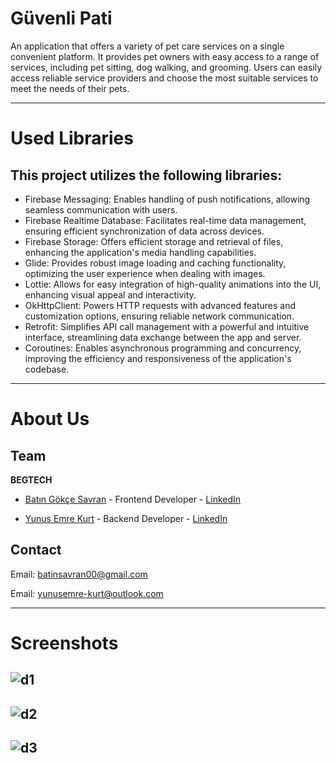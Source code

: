 # Güvenli Pati

An application that offers a variety of pet care services on a single convenient platform. 
It provides pet owners with easy access to a range of services, including pet sitting, dog walking, and grooming. 
Users can easily access reliable service providers and choose the most suitable services to meet the needs of their pets.

---

# Used Libraries

## This project utilizes the following libraries:

- Firebase Messaging: Enables handling of push notifications, allowing seamless communication with users.
- Firebase Realtime Database: Facilitates real-time data management, ensuring efficient synchronization of data across devices.
- Firebase Storage: Offers efficient storage and retrieval of files, enhancing the application's media handling capabilities.
- Glide: Provides robust image loading and caching functionality, optimizing the user experience when dealing with images.
- Lottie: Allows for easy integration of high-quality animations into the UI, enhancing visual appeal and interactivity.
- OkHttpClient: Powers HTTP requests with advanced features and customization options, ensuring reliable network communication.
- Retrofit: Simplifies API call management with a powerful and intuitive interface, streamlining data exchange between the app and server.
- Coroutines: Enables asynchronous programming and concurrency, improving the efficiency and responsiveness of the application's codebase.


---

# About Us

## Team

**BEGTECH**

- [Batın Gökçe Savran](https://github.com/batinsavran/) - Frontend Developer  - [LinkedIn](https://www.linkedin.com/in/bat%C4%B1n-g%C3%B6k%C3%A7e-savran-46152b25b/)
  
- [Yunus Emre Kurt](https://github.com/ynsemrkurt/) - Backend Developer - [LinkedIn](https://www.linkedin.com/in/yunus-emre-kurt-5423a929b/)


## Contact

Email: batinsavran00@gmail.com


Email: yunusemre-kurt@outlook.com


---

# Screenshots

![d1](https://github.com/ynsemrkurt/GuvenliPati/assets/159823972/97575ba2-e6fb-4a12-933c-446aae128806)
---
![d2](https://github.com/ynsemrkurt/GuvenliPati/assets/159823972/7f6f0664-8d20-4707-9f04-957881df9de2)
---
![d3](https://github.com/ynsemrkurt/GuvenliPati/assets/159823972/18ce303a-4a67-446a-a36d-8b5cbba9d045)
---

